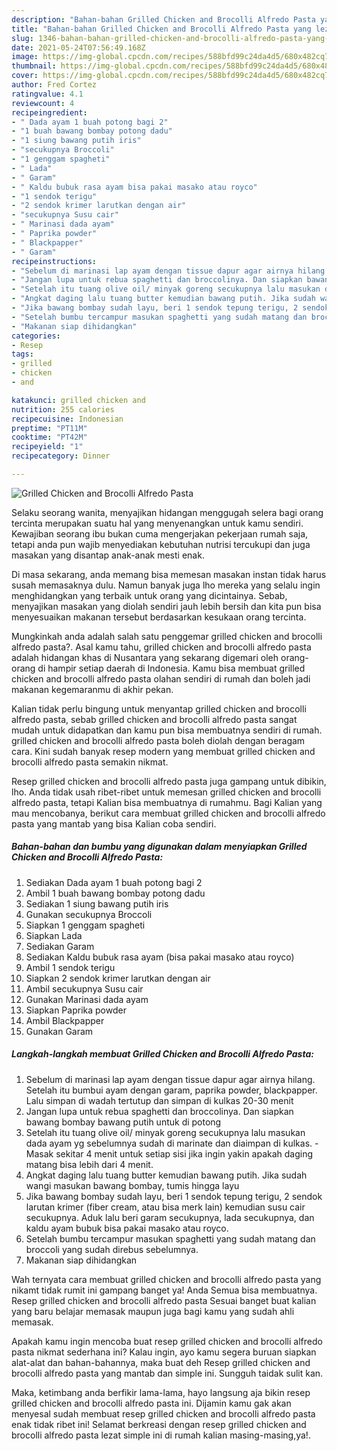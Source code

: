 ```yaml
---
description: "Bahan-bahan Grilled Chicken and Brocolli Alfredo Pasta yang lezat Untuk Jualan"
title: "Bahan-bahan Grilled Chicken and Brocolli Alfredo Pasta yang lezat Untuk Jualan"
slug: 1346-bahan-bahan-grilled-chicken-and-brocolli-alfredo-pasta-yang-lezat-untuk-jualan
date: 2021-05-24T07:56:49.168Z
image: https://img-global.cpcdn.com/recipes/588bfd99c24da4d5/680x482cq70/grilled-chicken-and-brocolli-alfredo-pasta-foto-resep-utama.jpg
thumbnail: https://img-global.cpcdn.com/recipes/588bfd99c24da4d5/680x482cq70/grilled-chicken-and-brocolli-alfredo-pasta-foto-resep-utama.jpg
cover: https://img-global.cpcdn.com/recipes/588bfd99c24da4d5/680x482cq70/grilled-chicken-and-brocolli-alfredo-pasta-foto-resep-utama.jpg
author: Fred Cortez
ratingvalue: 4.1
reviewcount: 4
recipeingredient:
- " Dada ayam 1 buah potong bagi 2"
- "1 buah bawang bombay potong dadu"
- "1 siung bawang putih iris"
- "secukupnya Broccoli"
- "1 genggam spagheti"
- " Lada"
- " Garam"
- " Kaldu bubuk rasa ayam bisa pakai masako atau royco"
- "1 sendok terigu"
- "2 sendok krimer larutkan dengan air"
- "secukupnya Susu cair"
- " Marinasi dada ayam"
- " Paprika powder"
- " Blackpapper"
- " Garam"
recipeinstructions:
- "Sebelum di marinasi lap ayam dengan tissue dapur agar airnya hilang. Setelah itu bumbui ayam dengan garam, paprika powder, blackpapper. Lalu simpan di wadah tertutup dan simpan di kulkas 20-30 menit"
- "Jangan lupa untuk rebua spaghetti dan broccolinya. Dan siapkan bawang bombay bawang putih untuk di potong"
- "Setelah itu tuang olive oil/ minyak goreng secukupnya lalu masukan dada ayam yg sebelumnya sudah di marinate dan diaimpan di kulkas.  Masak sekitar 4 menit untuk setiap sisi jika ingin yakin apakah daging matang bisa lebih dari 4 menit."
- "Angkat daging lalu tuang butter kemudian bawang putih. Jika sudah wangi masukan bawang bombay, tumis hingga layu"
- "Jika bawang bombay sudah layu, beri 1 sendok tepung terigu, 2 sendok larutan krimer (fiber cream, atau bisa merk lain) kemudian susu cair secukupnya. Aduk lalu beri garam secukupnya, lada secukupnya, dan kaldu ayam bubuk bisa pakai masako atau royco."
- "Setelah bumbu tercampur masukan spaghetti yang sudah matang dan broccoli yang sudah direbus sebelumnya."
- "Makanan siap dihidangkan"
categories:
- Resep
tags:
- grilled
- chicken
- and

katakunci: grilled chicken and 
nutrition: 255 calories
recipecuisine: Indonesian
preptime: "PT11M"
cooktime: "PT42M"
recipeyield: "1"
recipecategory: Dinner

---
```



![Grilled Chicken and Brocolli Alfredo Pasta](https://img-global.cpcdn.com/recipes/588bfd99c24da4d5/680x482cq70/grilled-chicken-and-brocolli-alfredo-pasta-foto-resep-utama.jpg)

Selaku seorang wanita, menyajikan hidangan menggugah selera bagi orang tercinta merupakan suatu hal yang menyenangkan untuk kamu sendiri. Kewajiban seorang ibu bukan cuma mengerjakan pekerjaan rumah saja, tetapi anda pun wajib menyediakan kebutuhan nutrisi tercukupi dan juga masakan yang disantap anak-anak mesti enak.

Di masa  sekarang, anda memang bisa memesan masakan instan tidak harus susah memasaknya dulu. Namun banyak juga lho mereka yang selalu ingin menghidangkan yang terbaik untuk orang yang dicintainya. Sebab, menyajikan masakan yang diolah sendiri jauh lebih bersih dan kita pun bisa menyesuaikan makanan tersebut berdasarkan kesukaan orang tercinta. 



Mungkinkah anda adalah salah satu penggemar grilled chicken and brocolli alfredo pasta?. Asal kamu tahu, grilled chicken and brocolli alfredo pasta adalah hidangan khas di Nusantara yang sekarang digemari oleh orang-orang di hampir setiap daerah di Indonesia. Kamu bisa membuat grilled chicken and brocolli alfredo pasta olahan sendiri di rumah dan boleh jadi makanan kegemaranmu di akhir pekan.

Kalian tidak perlu bingung untuk menyantap grilled chicken and brocolli alfredo pasta, sebab grilled chicken and brocolli alfredo pasta sangat mudah untuk didapatkan dan kamu pun bisa membuatnya sendiri di rumah. grilled chicken and brocolli alfredo pasta boleh diolah dengan beragam cara. Kini sudah banyak resep modern yang membuat grilled chicken and brocolli alfredo pasta semakin nikmat.

Resep grilled chicken and brocolli alfredo pasta juga gampang untuk dibikin, lho. Anda tidak usah ribet-ribet untuk memesan grilled chicken and brocolli alfredo pasta, tetapi Kalian bisa membuatnya di rumahmu. Bagi Kalian yang mau mencobanya, berikut cara membuat grilled chicken and brocolli alfredo pasta yang mantab yang bisa Kalian coba sendiri.

<!--inarticleads1-->

##### Bahan-bahan dan bumbu yang digunakan dalam menyiapkan Grilled Chicken and Brocolli Alfredo Pasta:

1. Sediakan  Dada ayam 1 buah potong bagi 2
1. Ambil 1 buah bawang bombay potong dadu
1. Sediakan 1 siung bawang putih iris
1. Gunakan secukupnya Broccoli
1. Siapkan 1 genggam spagheti
1. Siapkan  Lada
1. Sediakan  Garam
1. Sediakan  Kaldu bubuk rasa ayam (bisa pakai masako atau royco)
1. Ambil 1 sendok terigu
1. Siapkan 2 sendok krimer larutkan dengan air
1. Ambil secukupnya Susu cair
1. Gunakan  Marinasi dada ayam
1. Siapkan  Paprika powder
1. Ambil  Blackpapper
1. Gunakan  Garam




<!--inarticleads2-->

##### Langkah-langkah membuat Grilled Chicken and Brocolli Alfredo Pasta:

1. Sebelum di marinasi lap ayam dengan tissue dapur agar airnya hilang. Setelah itu bumbui ayam dengan garam, paprika powder, blackpapper. Lalu simpan di wadah tertutup dan simpan di kulkas 20-30 menit
1. Jangan lupa untuk rebua spaghetti dan broccolinya. Dan siapkan bawang bombay bawang putih untuk di potong
1. Setelah itu tuang olive oil/ minyak goreng secukupnya lalu masukan dada ayam yg sebelumnya sudah di marinate dan diaimpan di kulkas.  - Masak sekitar 4 menit untuk setiap sisi jika ingin yakin apakah daging matang bisa lebih dari 4 menit.
1. Angkat daging lalu tuang butter kemudian bawang putih. Jika sudah wangi masukan bawang bombay, tumis hingga layu
1. Jika bawang bombay sudah layu, beri 1 sendok tepung terigu, 2 sendok larutan krimer (fiber cream, atau bisa merk lain) kemudian susu cair secukupnya. Aduk lalu beri garam secukupnya, lada secukupnya, dan kaldu ayam bubuk bisa pakai masako atau royco.
1. Setelah bumbu tercampur masukan spaghetti yang sudah matang dan broccoli yang sudah direbus sebelumnya.
1. Makanan siap dihidangkan




Wah ternyata cara membuat grilled chicken and brocolli alfredo pasta yang nikamt tidak rumit ini gampang banget ya! Anda Semua bisa membuatnya. Resep grilled chicken and brocolli alfredo pasta Sesuai banget buat kalian yang baru belajar memasak maupun juga bagi kamu yang sudah ahli memasak.

Apakah kamu ingin mencoba buat resep grilled chicken and brocolli alfredo pasta nikmat sederhana ini? Kalau ingin, ayo kamu segera buruan siapkan alat-alat dan bahan-bahannya, maka buat deh Resep grilled chicken and brocolli alfredo pasta yang mantab dan simple ini. Sungguh taidak sulit kan. 

Maka, ketimbang anda berfikir lama-lama, hayo langsung aja bikin resep grilled chicken and brocolli alfredo pasta ini. Dijamin kamu gak akan menyesal sudah membuat resep grilled chicken and brocolli alfredo pasta enak tidak ribet ini! Selamat berkreasi dengan resep grilled chicken and brocolli alfredo pasta lezat simple ini di rumah kalian masing-masing,ya!.

